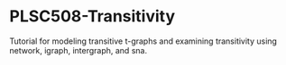 # PLSC508-Transitivity
Tutorial for modeling transitive t-graphs and examining transitivity using network, igraph, intergraph, and sna.
